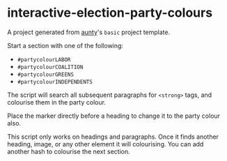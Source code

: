 # interactive-election-party-colours

A project generated from [aunty](https://github.com/abcnews/aunty)'s `basic` project template.

Start a section with one of the following:

- `#partycolourLABOR`
- `#partycolourCOALITION`
- `#partycolourGREENS`
- `#partycolourINDEPENDENTS`

The script will search all subsequent paragraphs for `<strong>` tags, and colourise them in the party colour.

Place the marker directly before a heading to change it to the party colour also.

This script only works on headings and paragraphs. Once it finds another heading, image, or any other element it will colourising. You can add another hash to colourise the next section.
